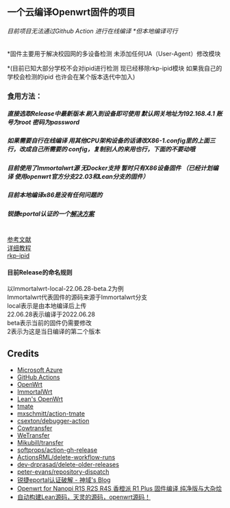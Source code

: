## 一个云编译Openwrt固件的项目
###### 目前项目无法通过Github Action 进行在线编译 *但本地编译可行

*固件主要用于解决校园网的多设备检测 未添加任何UA（User-Agent）修改模块 

*(目前已知大部分学校不会对ipid进行检测 现已经移除rkp-ipid模块 如果我自己的学校会检测的ipid 也许会在某个版本迭代中加入)
### 食用方法：
##### 直接选取Release中最新版本 刷入到设备即可使用 默认网关地址为192.168.4.1 账号为root 密码为password 
##### 如果需要自行在线编译 用其他CPU架构设备的话请改X86-1.config里的上面三行，改成自己所需要的 config，复制别人的来用也行，下面的不要动哦
##### 目前使用了Immortalwrt源 无Docker支持 暂时只有X86设备固件 （已经计划编译 使用openwrt官方分支22.03和Lean分支的固件）
##### 目前本地编译x86是没有任何问题的
##### 锐捷eportal认证的一个<a href="https://blog.mjjman.com/archives/10">解决方案</a><br>
<br><a href="https://p3terx.com/archives/build-openwrt-with-github-actions.html">参考文献</a><br>
<a href="https://sunbk201public.notion.site/sunbk201public/OpenWrt-f59ae1a76741486092c27bc24dbadc59">详细教程</a><br>
<a href="https://github.com/CHN-beta/rkp-ipid">rkp-ipid</a><br>

#### 目前Release的命名规则
以Immortalwrt-local-22.06.28-beta.2为例<br>
 Immortalwrt代表固件的源码来源于Immortalwrt分支 <br>
 local表示是由本地编译后上传<br>
 22.06.28表示编译于2022.06.28<br>
 beta表示当前的固件仍需要修改<br>
 2表示为这是当日编译的第二个版本<br>

## Credits

- [Microsoft Azure](https://azure.microsoft.com)
- [GitHub Actions](https://github.com/features/actions)
- [OpenWrt](https://github.com/openwrt/openwrt)
- [ImmortalWrt](https://github.com/immortalwrt/immortalwrt)
- [Lean's OpenWrt](https://github.com/coolsnowwolf/lede)
- [tmate](https://github.com/tmate-io/tmate)
- [mxschmitt/action-tmate](https://github.com/mxschmitt/action-tmate)
- [csexton/debugger-action](https://github.com/csexton/debugger-action)
- [Cowtransfer](https://cowtransfer.com)
- [WeTransfer](https://wetransfer.com/)
- [Mikubill/transfer](https://github.com/Mikubill/transfer)
- [softprops/action-gh-release](https://github.com/softprops/action-gh-release)
- [ActionsRML/delete-workflow-runs](https://github.com/ActionsRML/delete-workflow-runs)
- [dev-drprasad/delete-older-releases](https://github.com/dev-drprasad/delete-older-releases)
- [peter-evans/repository-dispatch](https://github.com/peter-evans/repository-dispatch)
- [锐捷eportal认证破解 - 神域's Blog](https://blog.mjjman.com/archives/10)
- [Openwrt for Nanopi R1S R2S R4S 香橙派 R1 Plus 固件编译 纯净版与大杂烩](https://github.com/klever1988/nanopi-openwrt)
- [自动构建Lean源码，天灵的源码，openwrt源码！ ](https://github.com/jingleijack/X86_64-TEST)
